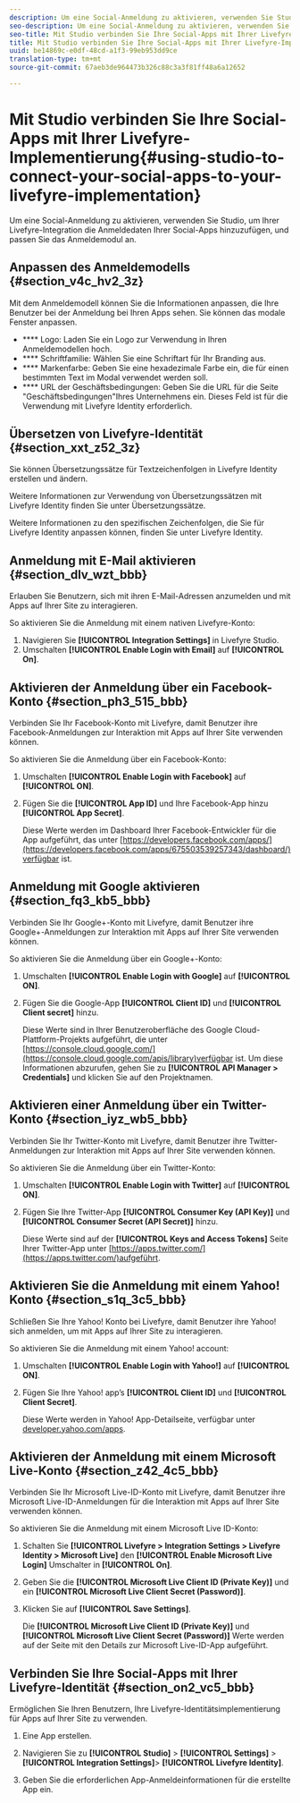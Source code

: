 ```yaml
---
description: Um eine Social-Anmeldung zu aktivieren, verwenden Sie Studio, um Ihrer Livefyre-Integration die Anmeldedaten Ihrer Social-Apps hinzuzufügen, und passen Sie das Anmeldemodul an.
seo-description: Um eine Social-Anmeldung zu aktivieren, verwenden Sie Studio, um Ihrer Livefyre-Integration die Anmeldedaten Ihrer Social-Apps hinzuzufügen, und passen Sie das Anmeldemodul an.
seo-title: Mit Studio verbinden Sie Ihre Social-Apps mit Ihrer Livefyre-Implementierung
title: Mit Studio verbinden Sie Ihre Social-Apps mit Ihrer Livefyre-Implementierung
uuid: be14869c-e0df-48cd-a1f3-99eb953dd9ce
translation-type: tm+mt
source-git-commit: 67aeb3de964473b326c88c3a3f81ff48a6a12652

---
```



# Mit Studio verbinden Sie Ihre Social-Apps mit Ihrer Livefyre-Implementierung{#using-studio-to-connect-your-social-apps-to-your-livefyre-implementation}

Um eine Social-Anmeldung zu aktivieren, verwenden Sie Studio, um Ihrer Livefyre-Integration die Anmeldedaten Ihrer Social-Apps hinzuzufügen, und passen Sie das Anmeldemodul an.

## Anpassen des Anmeldemodells {#section_v4c_hv2_3z}

Mit dem Anmeldemodell können Sie die Informationen anpassen, die Ihre Benutzer bei der Anmeldung bei Ihren Apps sehen. Sie können das modale Fenster anpassen.

* **** Logo: Laden Sie ein Logo zur Verwendung in Ihren Anmeldemodellen hoch.
* **** Schriftfamilie: Wählen Sie eine Schriftart für Ihr Branding aus.
* **** Markenfarbe: Geben Sie eine hexadezimale Farbe ein, die für einen bestimmten Text im Modal verwendet werden soll.
* **** URL der Geschäftsbedingungen: Geben Sie die URL für die Seite "Geschäftsbedingungen"Ihres Unternehmens ein. Dieses Feld ist für die Verwendung mit Livefyre Identity erforderlich.

## Übersetzen von Livefyre-Identität {#section_xxt_z52_3z}

Sie können Übersetzungssätze für Textzeichenfolgen in Livefyre Identity erstellen und ändern.

Weitere Informationen zur Verwendung von Übersetzungssätzen mit Livefyre Identity finden Sie unter Übersetzungssätze.

Weitere Informationen zu den spezifischen Zeichenfolgen, die Sie für Livefyre Identity anpassen können, finden Sie unter Livefyre Identity.

## Anmeldung mit E-Mail aktivieren {#section_dlv_wzt_bbb}

Erlauben Sie Benutzern, sich mit ihren E-Mail-Adressen anzumelden und mit Apps auf Ihrer Site zu interagieren.

So aktivieren Sie die Anmeldung mit einem nativen Livefyre-Konto:

1. Navigieren Sie **[!UICONTROL Integration Settings]** in Livefyre Studio.
1. Umschalten **[!UICONTROL Enable Login with Email]** auf **[!UICONTROL On]**.

## Aktivieren der Anmeldung über ein Facebook-Konto {#section_ph3_515_bbb}

Verbinden Sie Ihr Facebook-Konto mit Livefyre, damit Benutzer ihre Facebook-Anmeldungen zur Interaktion mit Apps auf Ihrer Site verwenden können.

So aktivieren Sie die Anmeldung über ein Facebook-Konto:

1. Umschalten **[!UICONTROL Enable Login with Facebook]** auf **[!UICONTROL ON]**.

1. Fügen Sie die **[!UICONTROL App ID]** und Ihre Facebook-App hinzu **[!UICONTROL App Secret]**.

   Diese Werte werden im Dashboard Ihrer Facebook-Entwickler für die App aufgeführt, das unter [https://developers.facebook.com/apps/](https://developers.facebook.com/apps/675503539257343/dashboard/)verfügbar ist.

## Anmeldung mit Google aktivieren {#section_fq3_kb5_bbb}

Verbinden Sie Ihr Google+-Konto mit Livefyre, damit Benutzer ihre Google+-Anmeldungen zur Interaktion mit Apps auf Ihrer Site verwenden können.

So aktivieren Sie die Anmeldung über ein Google+-Konto:

1. Umschalten **[!UICONTROL Enable Login with Google]** auf **[!UICONTROL ON]**.

1. Fügen Sie die Google-App **[!UICONTROL Client ID]** und **[!UICONTROL Client secret]** hinzu.

   Diese Werte sind in Ihrer Benutzeroberfläche des Google Cloud-Plattform-Projekts aufgeführt, die unter [https://console.cloud.google.com/](https://console.cloud.google.com/apis/library)verfügbar ist. Um diese Informationen abzurufen, gehen Sie zu **[!UICONTROL API Manager > Credentials]** und klicken Sie auf den Projektnamen.

## Aktivieren einer Anmeldung über ein Twitter-Konto {#section_iyz_wb5_bbb}

Verbinden Sie Ihr Twitter-Konto mit Livefyre, damit Benutzer ihre Twitter-Anmeldungen zur Interaktion mit Apps auf Ihrer Site verwenden können.

So aktivieren Sie die Anmeldung über ein Twitter-Konto:

1. Umschalten **[!UICONTROL Enable Login with Twitter]** auf **[!UICONTROL ON]**.

1. Fügen Sie Ihre Twitter-App **[!UICONTROL Consumer Key (API Key)]** und **[!UICONTROL Consumer Secret (API Secret)]** hinzu.

   Diese Werte sind auf der **[!UICONTROL Keys and Access Tokens]** Seite Ihrer Twitter-App unter [https://apps.twitter.com/](https://apps.twitter.com/)aufgeführt.

## Aktivieren Sie die Anmeldung mit einem Yahoo! Konto {#section_s1q_3c5_bbb}

Schließen Sie Ihre Yahoo! Konto bei Livefyre, damit Benutzer ihre Yahoo! sich anmelden, um mit Apps auf Ihrer Site zu interagieren.

So aktivieren Sie die Anmeldung mit einem Yahoo! account:

1. Umschalten **[!UICONTROL Enable Login with Yahoo!]** auf **[!UICONTROL ON]**.

1. Fügen Sie Ihre Yahoo! app’s **[!UICONTROL Client ID]** und **[!UICONTROL Client Secret]**.

   Diese Werte werden in Yahoo! App-Detailseite, verfügbar unter [developer.yahoo.com/apps](https://developer.yahoo.com/apps).

## Aktivieren der Anmeldung mit einem Microsoft Live-Konto {#section_z42_4c5_bbb}

Verbinden Sie Ihr Microsoft Live-ID-Konto mit Livefyre, damit Benutzer ihre Microsoft Live-ID-Anmeldungen für die Interaktion mit Apps auf Ihrer Site verwenden können.

So aktivieren Sie die Anmeldung mit einem Microsoft Live ID-Konto:

1. Schalten Sie **[!UICONTROL Livefyre > Integration Settings > Livefyre Identity > Microsoft Live]** den **[!UICONTROL Enable Microsoft Live Login]** Umschalter in **[!UICONTROL On]**.

1. Geben Sie die **[!UICONTROL Microsoft Live Client ID (Private Key)]** und ein **[!UICONTROL Microsoft Live Client Secret (Password)]**.

1. Klicken Sie auf **[!UICONTROL Save Settings]**.

   Die **[!UICONTROL Microsoft Live Client ID (Private Key)]** und **[!UICONTROL Microsoft Live Client Secret (Password)]** Werte werden auf der Seite mit den Details zur Microsoft Live-ID-App aufgeführt.

## Verbinden Sie Ihre Social-Apps mit Ihrer Livefyre-Identität {#section_on2_vc5_bbb}

Ermöglichen Sie Ihren Benutzern, Ihre Livefyre-Identitätsimplementierung für Apps auf Ihrer Site zu verwenden.

1. Eine App erstellen.
1. Navigieren Sie zu **[!UICONTROL Studio]** &gt; **[!UICONTROL Settings]** &gt; **[!UICONTROL Integration Settings]**&gt; **[!UICONTROL Livefyre Identity]**.

1. Geben Sie die erforderlichen App-Anmeldeinformationen für die erstellte App ein.